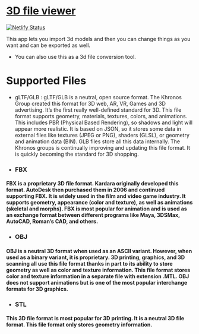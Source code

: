 # [3D file viewer](https://stl-viewer.netlify.app/)

[![Netlify Status](https://api.netlify.com/api/v1/badges/2f633706-ba2f-4c3c-bbca-84065d0fa194/deploy-status)](https://stl-viewer.netlify.app/)

This app lets you import 3d models and then you can change things as you want and can be exported as well.
- You can also use this as a 3d file conversion tool.

# Supported Files

- gLTF/GLB : gLTF/GLB is a neutral, open source format. The Khronos Group created this format for 3D web, AR, VR, Games and 3D advertising. It’s the first really well-defined standard for 3D. This file format supports geometry, materials, textures, colors, and animations. This includes PBR (Physical Based Rendering), so shadows and light will appear more realistic. It is based on JSON, so it stores some data in external files like textures (JPEG or PNG), shaders (GLSL), or geometry and animation data (BIN). GLB files store all this data internally. The Khronos groups is continually improving and updating this file format. It is quickly becoming the standard for 3D shopping.

- ### FBX
#### FBX is a proprietary 3D file format. Kardara originally developed this format. AutoDesk then purchased them in 2006 and continued supporting FBX. It is widely used in the film and video game industry. It supports geometry, appearance (color and texture), as well as animations (skeletal and morphs). FBX is most popular for animation and is used as an exchange format between different programs like Maya, 3DSMax, AutoCAD, Roman’s CAD, and others.

- ### OBJ
#### OBJ is a neutral 3D format when used as an ASCII variant. However, when used as a binary variant, it is proprietary. 3D printing, graphics, and 3D scanning all use this file format thanks in part to its ability to store geometry as well as color and texture information. This file format stores color and texture information in a separate file with extension .MTL. OBJ does not support animations but is one of the most popular interchange formats for 3D graphics.

- ### STL
####  This 3D file format is most popular for 3D printing. It is a neutral 3D file format. This file format only stores geometry information.

